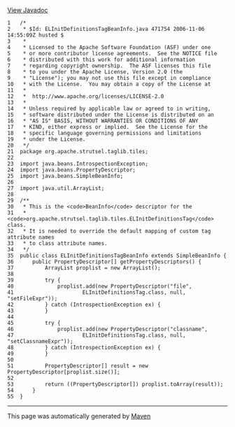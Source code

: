 [View Javadoc](../../../../../../apidocs/org/apache/strutsel/taglib/tiles/ELInitDefinitionsTagBeanInfo.html.md)


    1   /*
    2    * $Id: ELInitDefinitionsTagBeanInfo.java 471754 2006-11-06 14:55:09Z husted $
    3    *
    4    * Licensed to the Apache Software Foundation (ASF) under one
    5    * or more contributor license agreements.  See the NOTICE file
    6    * distributed with this work for additional information
    7    * regarding copyright ownership.  The ASF licenses this file
    8    * to you under the Apache License, Version 2.0 (the
    9    * "License"); you may not use this file except in compliance
    10   * with the License.  You may obtain a copy of the License at
    11   *
    12   *  http://www.apache.org/licenses/LICENSE-2.0
    13   *
    14   * Unless required by applicable law or agreed to in writing,
    15   * software distributed under the License is distributed on an
    16   * "AS IS" BASIS, WITHOUT WARRANTIES OR CONDITIONS OF ANY
    17   * KIND, either express or implied.  See the License for the
    18   * specific language governing permissions and limitations
    19   * under the License.
    20   */
    21  package org.apache.strutsel.taglib.tiles;
    22  
    23  import java.beans.IntrospectionException;
    24  import java.beans.PropertyDescriptor;
    25  import java.beans.SimpleBeanInfo;
    26  
    27  import java.util.ArrayList;
    28  
    29  /**
    30   * This is the <code>BeanInfo</code> descriptor for the
    31   * <code>org.apache.strutsel.taglib.tiles.ELInitDefinitionsTag</code> class.
    32   * It is needed to override the default mapping of custom tag attribute names
    33   * to class attribute names.
    34   */
    35  public class ELInitDefinitionsTagBeanInfo extends SimpleBeanInfo {
    36      public PropertyDescriptor[] getPropertyDescriptors() {
    37          ArrayList proplist = new ArrayList();
    38  
    39          try {
    40              proplist.add(new PropertyDescriptor("file",
    41                      ELInitDefinitionsTag.class, null, "setFileExpr"));
    42          } catch (IntrospectionException ex) {
    43          }
    44  
    45          try {
    46              proplist.add(new PropertyDescriptor("classname",
    47                      ELInitDefinitionsTag.class, null, "setClassnameExpr"));
    48          } catch (IntrospectionException ex) {
    49          }
    50  
    51          PropertyDescriptor[] result = new PropertyDescriptor[proplist.size()];
    52  
    53          return ((PropertyDescriptor[]) proplist.toArray(result));
    54      }
    55  }

------------------------------------------------------------------------

This page was automatically generated by [Maven](http://maven.apache.org/)
